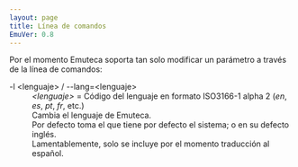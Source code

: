 ```yaml
---
layout: page
title: Línea de comandos
EmuVer: 0.8
---
```


Por el momento Emuteca soporta tan solo modificar un parámetro a través de la línea de comandos:

<dl>
  <dt>-l &lt;lenguaje&gt; / --lang=&lt;lenguaje&gt;</dt>
  <dd><i>&lt;lenguaje&gt;</i> = Código del lenguaje en formato ISO3166-1 alpha 2 (<i>en</i>, <i>es</i>, <i>pt</i>, <i>fr</i>, etc.)</dd>
  <dd>Cambia el lenguaje de Emuteca.</dd>
  <dd>Por defecto toma el que tiene por defecto el sistema; o en su defecto inglés.</dd>
  <dd>Lamentablemente, solo se incluye por el momento traducción al español.</dd>
</dl>